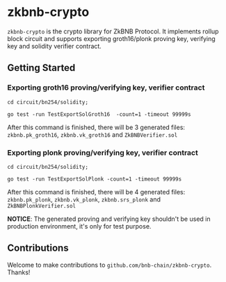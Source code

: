 # zkbnb-crypto

`zkbnb-crypto` is the crypto library for ZkBNB Protocol. It implements rollup block circuit and supports exporting groth16/plonk proving key, verifying key and solidity verifier contract.


## Getting Started
### Exporting groth16 proving/verifying key, verifier contract


```
cd circuit/bn254/solidity;

go test -run TestExportSolGroth16  -count=1 -timeout 99999s
```
After this command is finished, there will be 3 generated files: `zkbnb.pk_groth16`, `zkbnb.vk_groth16` and `ZkBNBVerifier.sol`


### Exporting plonk proving/verifying key, verifier contract

```
cd circuit/bn254/solidity;

go test -run TestExportSolPlonk -count=1 -timeout 99999s
```
After this command is finished, there will be 4 generated files: `zkbnb.pk_plonk`, `zkbnb.vk_plonk`, `zkbnb.srs_plonk` and `ZkBNBPlonkVerifier.sol`

**NOTICE**: The generated proving and verifying key shouldn't be used in production environment, it's only for test purpose.

## Contributions

Welcome to make contributions to `github.com/bnb-chain/zkbnb-crypto`. Thanks!

